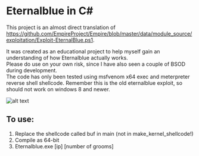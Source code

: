 # Eternalblue in C#

This project is an almost direct translation of https://github.com/EmpireProject/Empire/blob/master/data/module_source/exploitation/Exploit-EternalBlue.ps1. 

It was created as an educational project to help myself gain an understanding of how Eternalblue actually works.  
Please do use on your own risk, since I have also seen a couple of BSOD during development.  
The code has only been tested using msfvenom x64 exec and meterpreter reverse shell shellcode. Remember this is the old eternalblue exploit, so should not work on windows 8 and newer. 

![alt text](https://raw.githubusercontent.com/povlteksttv/Eternalblue/master/img/eternalblue.PNG?raw=true)

## To use: 
1) Replace the shellcode called buf in main (not in make_kernel_shellcode!)
2) Compile as 64-bit
3) Eternalblue.exe [ip] [number of grooms]

